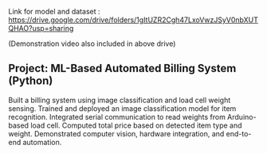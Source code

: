 
Link for model and dataset : https://drive.google.com/drive/folders/1gItUZR2Cgh47LxoVwzJSyV0nbXUTQHAO?usp=sharing

(Demonstration video also included in above drive)

Project: ML-Based Automated Billing System (Python)
-----------------------------------------------------------------------------
Built a billing system using image classification and load cell weight sensing.
Trained and deployed an image classification model for item recognition.
Integrated serial communication to read weights from Arduino-based load cell.
Computed total price based on detected item type and weight.
Demonstrated computer vision, hardware integration, and end-to-end automation.
